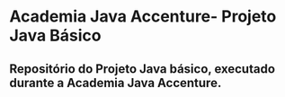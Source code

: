 # Academia Java Accenture- Projeto Java Básico

## Repositório do Projeto Java básico, executado durante a Academia Java Accenture.
